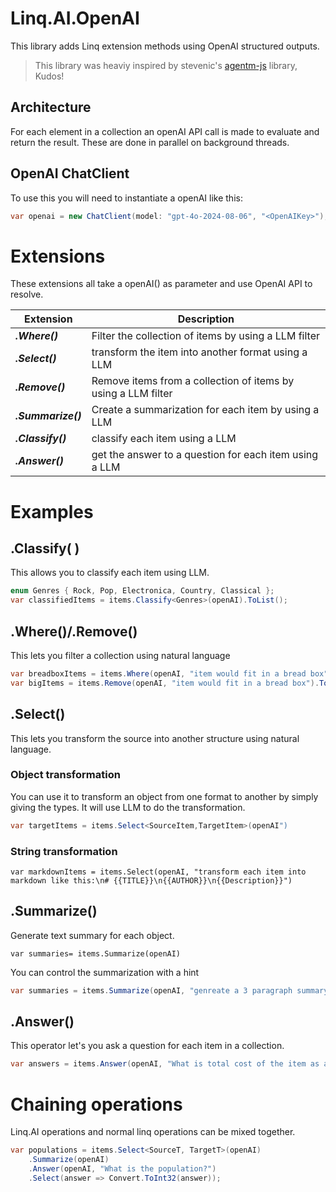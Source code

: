 # Linq.AI.OpenAI
This library adds Linq extension methods using OpenAI structured outputs. 
> This library was heaviy inspired by stevenic's [agentm-js](https://github.com/stevenic/agentm-js) library, Kudos!

## Architecture
For each element in a collection an openAI API call is made to evaluate and return the result. These are done in parallel on background threads.

## OpenAI ChatClient
To use this you will need to instantiate a openAI like this:
```csharp
var openai = new ChatClient(model: "gpt-4o-2024-08-06", "<OpenAIKey>");
```

# Extensions
These extensions all take a openAI() as parameter and use OpenAI API to resolve.

| Extension | Description | 
| ----------| ------------|
| ***.Where()*** | Filter the collection of items by using a LLM filter |
| ***.Select()*** | transform the item into another format using a LLM |
| ***.Remove()*** | Remove items from a collection of items by using a LLM filter |
| ***.Summarize()*** | Create a summarization for each item by using a LLM |
| ***.Classify()*** | classify each item using a LLM |
| ***.Answer()*** | get the answer to a question for each item using a LLM |

# Examples

## .Classify( )
This allows you to classify each item using LLM.
```csharp
enum Genres { Rock, Pop, Electronica, Country, Classical };
var classifiedItems = items.Classify<Genres>(openAI).ToList();
```

## .Where()/.Remove()
This lets you filter a collection using natural language
```csharp
var breadboxItems = items.Where(openAI, "item would fit in a bread box").ToList()
var bigItems = items.Remove(openAI, "item would fit in a bread box").ToList()
```

## .Select()
This lets you transform the source into another structure using natural language.

### Object transformation
You can use it to transform an object from one format to another by simply giving the types. It will use LLM to do the transformation.
```csharp
var targetItems = items.Select<SourceItem,TargetItem>(openAI")
```

### String transformation
```chsarp
var markdownItems = items.Select(openAI, "transform each item into markdown like this:\n# {{TITLE}}\n{{AUTHOR}}\n{{Description}}")
```

## .Summarize()
Generate text summary for each object.

```chsarp
var summaries= items.Summarize(openAI)
```

You can control the summarization with a hint
```csharp
var summaries = items.Summarize(openAI, "genreate a 3 paragraph summary");
```

## .Answer()
This operator let's you ask a question for each item in a collection.
```csharp
var answers = items.Answer(openAI, "What is total cost of the item as a float?").Select(answer => Convert.ToFloat(answer));
```

# Chaining operations
Linq.AI operations and normal linq operations can be mixed together.
```csharp
var populations = items.Select<SourceT, TargetT>(openAI)
	.Summarize(openAI)
	.Answer(openAI, "What is the population?")
	.Select(answer => Convert.ToInt32(answer));
```

